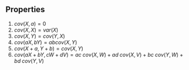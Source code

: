 ## Properties
1) $cov(X, a) = 0$
2) $cov(X,X)=var(X)$
3) $cov(X,Y)=cov(Y,X)$
4) $cov(aX,bY)=abcov(X,Y)$
5) $cov(X+a, Y+b)= cov(X,Y)$
6) $cov(aX+bY, cW + dV) = ac \; cov(X,W) + ad\;cov(X,V) + bc\;cov(Y,W) + bd\;cov(Y,V)$
